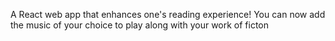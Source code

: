 A React web app that enhances one's reading experience! You can now add the music of your choice to play along with your work of ficton
